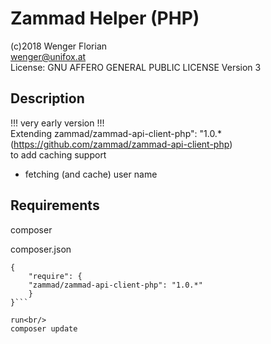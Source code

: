
# Zammad Helper (PHP)

(c)2018 Wenger Florian<br>
wenger@unifox.at<br>
License: GNU AFFERO GENERAL PUBLIC LICENSE Version 3

## Description

!!! very early version !!!<br>
Extending zammad/zammad-api-client-php": "1.0.*
(https://github.com/zammad/zammad-api-client-php)<br>
to add caching support


* fetching (and cache) user name

## Requirements
composer

composer.json
```
{
    "require": {
	"zammad/zammad-api-client-php": "1.0.*"
    }
}```

run<br/>
composer update
